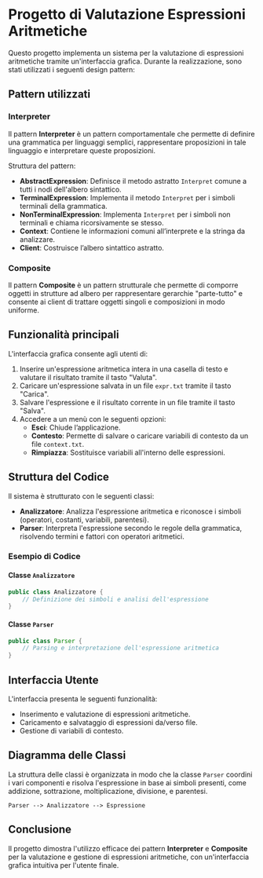 # Progetto di Valutazione Espressioni Aritmetiche

Questo progetto implementa un sistema per la valutazione di espressioni aritmetiche tramite un'interfaccia grafica. Durante la realizzazione, sono stati utilizzati i seguenti design pattern:

## Pattern utilizzati

### Interpreter
Il pattern **Interpreter** è un pattern comportamentale che permette di definire una grammatica per linguaggi semplici, rappresentare proposizioni in tale linguaggio e interpretare queste proposizioni. 

Struttura del pattern:
- **AbstractExpression**: Definisce il metodo astratto `Interpret` comune a tutti i nodi dell'albero sintattico.
- **TerminalExpression**: Implementa il metodo `Interpret` per i simboli terminali della grammatica.
- **NonTerminalExpression**: Implementa `Interpret` per i simboli non terminali e chiama ricorsivamente se stesso.
- **Context**: Contiene le informazioni comuni all’interprete e la stringa da analizzare.
- **Client**: Costruisce l’albero sintattico astratto.

### Composite
Il pattern **Composite** è un pattern strutturale che permette di comporre oggetti in strutture ad albero per rappresentare gerarchie "parte-tutto" e consente ai client di trattare oggetti singoli e composizioni in modo uniforme.

## Funzionalità principali

L'interfaccia grafica consente agli utenti di:
1. Inserire un'espressione aritmetica intera in una casella di testo e valutare il risultato tramite il tasto "Valuta".
2. Caricare un'espressione salvata in un file `expr.txt` tramite il tasto "Carica".
3. Salvare l'espressione e il risultato corrente in un file tramite il tasto "Salva".
4. Accedere a un menù con le seguenti opzioni:
   - **Esci**: Chiude l’applicazione.
   - **Contesto**: Permette di salvare o caricare variabili di contesto da un file `context.txt`.
   - **Rimpiazza**: Sostituisce variabili all'interno delle espressioni.

## Struttura del Codice

Il sistema è strutturato con le seguenti classi:
- **Analizzatore**: Analizza l'espressione aritmetica e riconosce i simboli (operatori, costanti, variabili, parentesi).
- **Parser**: Interpreta l'espressione secondo le regole della grammatica, risolvendo termini e fattori con operatori aritmetici.

### Esempio di Codice

#### Classe `Analizzatore`

```java
public class Analizzatore {
    // Definizione dei simboli e analisi dell'espressione
}
```

#### Classe `Parser`

```java
public class Parser {
    // Parsing e interpretazione dell'espressione aritmetica
}
```

## Interfaccia Utente

L'interfaccia presenta le seguenti funzionalità:
- Inserimento e valutazione di espressioni aritmetiche.
- Caricamento e salvataggio di espressioni da/verso file.
- Gestione di variabili di contesto.

## Diagramma delle Classi

La struttura delle classi è organizzata in modo che la classe `Parser` coordini i vari componenti e risolva l'espressione in base ai simboli presenti, come addizione, sottrazione, moltiplicazione, divisione, e parentesi.

```
Parser --> Analizzatore --> Espressione
```

## Conclusione

Il progetto dimostra l'utilizzo efficace dei pattern **Interpreter** e **Composite** per la valutazione e gestione di espressioni aritmetiche, con un'interfaccia grafica intuitiva per l'utente finale.
```